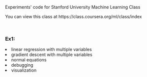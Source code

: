 <p>Experiments' code for Stanford University Machine Learning Class </p>
<p>You can view this class at https://class.coursera.org/ml/class/index</p>
<br>
<p>
<h3>Ex1:</h3>
<li>linear regression with multiple variables</li>
<li>gradient descent with multiple variables</li>
<li>normal equations</li>
<li>debugging</li>
<li>visualization</li>
</p>